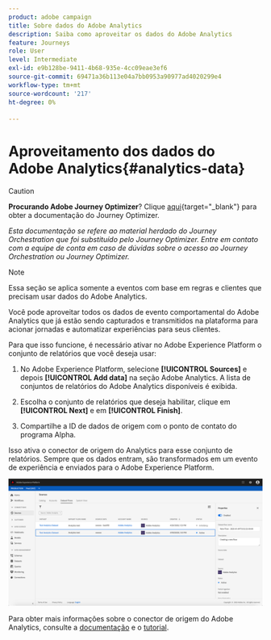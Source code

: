 ```yaml
---
product: adobe campaign
title: Sobre dados do Adobe Analytics
description: Saiba como aproveitar os dados do Adobe Analytics
feature: Journeys
role: User
level: Intermediate
exl-id: e9b128be-9411-4b68-935e-4cc09eae3ef6
source-git-commit: 69471a36b113e04a7bb0953a90977ad4020299e4
workflow-type: tm+mt
source-wordcount: '217'
ht-degree: 0%

---
```


# Aproveitamento dos dados do Adobe Analytics{#analytics-data}


>[!CAUTION]
>
>**Procurando Adobe Journey Optimizer**? Clique [aqui](https://experienceleague.adobe.com/pt-br/docs/journey-optimizer/using/ajo-home){target="_blank"} para obter a documentação do Journey Optimizer.
>
>
>_Esta documentação se refere ao material herdado do Journey Orchestration que foi substituído pelo Journey Optimizer. Entre em contato com a equipe de conta em caso de dúvidas sobre o acesso ao Journey Orchestration ou Journey Optimizer._


>[!NOTE]
>
>Essa seção se aplica somente a eventos com base em regras e clientes que precisam usar dados do Adobe Analytics.

Você pode aproveitar todos os dados de evento comportamental do Adobe Analytics que já estão sendo capturados e transmitidos na plataforma para acionar jornadas e automatizar experiências para seus clientes.

Para que isso funcione, é necessário ativar no Adobe Experience Platform o conjunto de relatórios que você deseja usar:

1. No Adobe Experience Platform, selecione **[!UICONTROL Sources]** e depois **[!UICONTROL Add data]** na seção Adobe Analytics. A lista de conjuntos de relatórios do Adobe Analytics disponíveis é exibida.

1. Escolha o conjunto de relatórios que deseja habilitar, clique em **[!UICONTROL Next]** e em **[!UICONTROL Finish]**.

1. Compartilhe a ID de dados de origem com o ponto de contato do programa Alpha.

Isso ativa o conector de origem do Analytics para esse conjunto de relatórios. Sempre que os dados entram, são transformados em um evento de experiência e enviados para o Adobe Experience Platform.

![](../assets/alpha-event9.png)

Para obter mais informações sobre o conector de origem do Adobe Analytics, consulte a [documentação](https://experienceleague.adobe.com/docs/experience-platform/sources/connectors/adobe-applications/analytics.html) e o [tutorial](https://experienceleague.adobe.com/docs/experience-platform/sources/ui-tutorials/create/adobe-applications/analytics.html).
